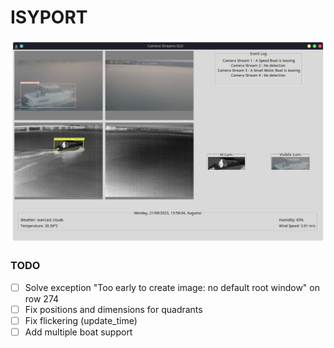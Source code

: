 # ISYPORT

![Alt text](utils/example5?raw=true "Example")

### TODO
- [ ] Solve exception "Too early to create image: no default root window" on row 274 
- [ ] Fix positions and dimensions for quadrants
- [ ] Fix flickering (update_time)
- [ ] Add multiple boat support